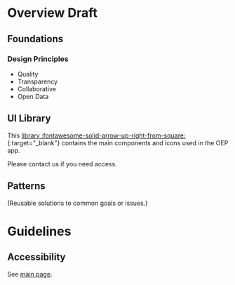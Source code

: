 # Overview <span class="badge badge--warning">Draft</span>

## Foundations

### Design Principles

- Quality
- Transparency
- Collaborative
- Open Data

## UI Library 

This [library :fontawesome-solid-arrow-up-right-from-square:](https://www.figma.com/design/EAvBg7KuO1oit5Dry0U6WJ/Components?node-id=4940-344&t=Hsboi5ScY2Kmr8SU-1){:target="_blank"} contains the main components and icons used in the OEP app.

Please contact us if you need access.

## Patterns

(Reusable solutions to common goals or issues.)

# Guidelines

## Accessibility

See [main page](/dev/design-system/accessibility).